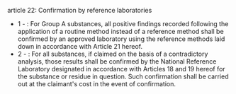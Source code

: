 article 22: Confirmation by reference laboratories

<ul>
			<li>1 - : For Group A substances, all positive findings recorded following the application of a routine method instead of a reference method shall be confirmed by an approved laboratory using the reference methods laid down in accordance with Article 21 hereof.<ul>
			</ul></li>			<li>2 - : For all substances, if claimed on the basis of a contradictory analysis, those results shall be confirmed by the National Reference Laboratory designated in accordance with Articles 18 and 19 hereof for the substance or residue in question. Such confirmation shall be carried out at the claimant&#39;s cost in the event of confirmation.<ul>
			</ul></li></ul>